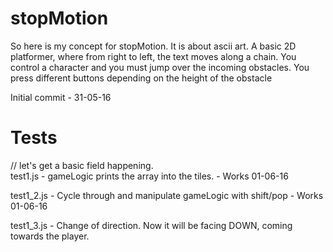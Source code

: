 # stopMotion

So here is my concept for stopMotion. It is about ascii art. A basic 2D platformer, where from right to left, the text moves along a chain. You control a character and you must jump over the incoming obstacles. You press different buttons depending on the height of the obstacle 

Initial commit - 31-05-16

# Tests

// let's get a basic field happening.  
test1.js - gameLogic prints the array into the tiles. - Works 01-06-16

test1_2.js - Cycle through and manipulate gameLogic with shift/pop - Works 01-06-16

test1_3.js - Change of direction. Now it will be facing DOWN, coming towards the player. 

